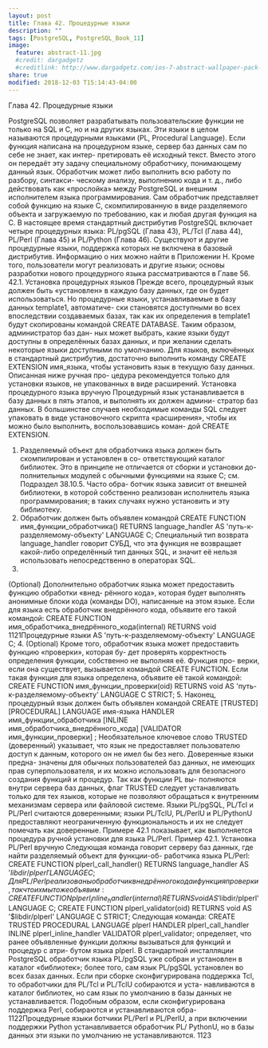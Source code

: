 ```yaml
---
layout: post
title: Глава 42. Процедурные языки
description: ""
tags: [PostgreSQL, PostgreSQL_Book_11]
image:
  feature: abstract-11.jpg
  #credit: dargadgetz
  #creditlink: http://www.dargadgetz.com/ios-7-abstract-wallpaper-pack-for-iphone-5-and-ipod-touch-retina/
share: true
modified: 2018-12-03 T15:14:43-04:00
---
```


Глава 42. Процедурные языки


PostgreSQL позволяет разрабатывать пользовательские функции не только на SQL и C, но и на
других языках. Эти языки в целом называются процедурными языками (PL, Procedural Language).
Если функция написана на процедурном языке, сервер баз данных сам по себе не знает, как интер-
претировать её исходный текст. Вместо этого он передаёт эту задачу специальному обработчику,
понимающему данный язык. Обработчик может либо выполнить всю работу по разбору, синтакси-
ческому анализу, выполнению кода и т. д., либо действовать как «прослойка» между PostgreSQL и
внешним исполнителем языка программирования. Сам обработчик представляет собой функцию
на языке C, скомпилированную в виде разделяемого объекта и загружаемую по требованию, как
и любая другая функция на C.
В настоящее время стандартный дистрибутив PostgreSQL включает четыре процедурных языка:
PL/pgSQL (Глава  43), PL/Tcl (Глава  44), PL/Perl (Глава  45) и PL/Python (Глава  46). Существуют и
другие процедурные языки, поддержка которых не включена в базовый дистрибутив. Информацию
о них можно найти в Приложении H. Кроме того, пользователи могут реализовать и другие языки;
основы разработки нового процедурного языка рассматриваются в Главе 56.
42.1. Установка процедурных языков
Прежде всего, процедурный язык должен быть «установлен» в каждую базу данных, где он будет
использоваться. Но процедурные языки, устанавливаемые в базу данных template1, автоматиче-
ски становятся доступными во всех впоследствии создаваемых базах, так как их определения в
template1 будут скопированы командой CREATE DATABASE. Таким образом, администратор баз дан-
ных может выбрать, какие языки будут доступны в определённых базах данных, и при желании
сделать некоторые языки доступными по умолчанию.
Для языков, включённых в стандартный дистрибутив, достаточно выполнить команду CREATE
EXTENSION имя_языка, чтобы установить язык в текущую базу данных. Описанная ниже ручная про-
цедура рекомендуется только для установки языков, не упакованных в виде расширений.
Установка процедурного языка вручную
Процедурный язык устанавливается в базу данных в пять этапов, и выполнять их должен админи-
стратор баз данных. В большинстве случаев необходимые команды SQL следует упаковать в виде
установочного скрипта «расширения», чтобы их можно было выполнить, воспользовавшись коман-
дой CREATE EXTENSION.
1. Разделяемый объект для обработчика языка должен быть скомпилирован и установлен в со-
ответствующий каталог библиотек. Это в принципе не отличается от сборки и установки до-
полнительных модулей с обычными функциями на языке C; см. Подраздел 38.10.5. Часто обра-
ботчик языка зависит от внешней библиотеки, в которой собственно реализован исполнитель
языка программирования; в таких случаях нужно установить и эту библиотеку.
2. Обработчик должен быть объявлен командой
CREATE FUNCTION имя_функции_обработчика()
RETURNS language_handler
AS 'путь-к-разделяемому-объекту'
LANGUAGE C;
Специальный тип возврата language_handler говорит СУБД, что эта функция не возвращает
какой-либо определённый тип данных SQL, и значит её нельзя использовать непосредственно
в операторах SQL.
3.
(Optional) Дополнительно обработчик языка может предоставить функцию обработки «внед-
рённого кода», которая будет выполнять анонимные блоки кода (команды DO), написанные на
этом языке. Если для языка есть обработчик внедрённого кода, объявите его такой командой:
CREATE FUNCTION имя_обработчика_внедрённого_кода(internal)
RETURNS void
1121Процедурные языки
AS 'путь-к-разделяемому-объекту'
LANGUAGE C;
4.
(Optional) Кроме того, обработчик языка может предоставить функцию «проверки», которая бу-
дет проверять корректность определения функции, собственно не выполняя её. Функция про-
верки, если она существует, вызывается командой CREATE FUNCTION. Если такая функция для
языка определена, объявите её такой командой:
CREATE FUNCTION имя_функции_проверки(oid)
RETURNS void
AS 'путь-к-разделяемому-объекту'
LANGUAGE C STRICT;
5.
Наконец, процедурный язык должен быть объявлен командой
CREATE [TRUSTED] [PROCEDURAL] LANGUAGE имя-языка
HANDLER имя_функции_обработчика
[INLINE имя_обработчика_внедрённого_кода]
[VALIDATOR имя_функции_проверки] ;
Необязательное ключевое слово TRUSTED (доверенный) указывает, что язык не предоставляет
пользователю доступ к данным, которого он не имел бы без него. Доверенные языки предна-
значены для обычных пользователей баз данных, не имеющих прав суперпользователя, и их
можно использовать для безопасного создания функций и процедур. Так как функции PL вы-
полняются внутри сервера баз данных, флаг TRUSTED следует устанавливать только для тех
языков, которые не позволяют обращаться к внутренним механизмам сервера или файловой
системе. Языки PL/pgSQL, PL/Tcl и PL/Perl считаются доверенными; языки PL/TclU, PL/PerlU и
PL/PythonU предоставляют неограниченную функциональность и их не следует помечать как
доверенные.
Примере 42.1 показывает, как выполняется процедура ручной установки для языка PL/Perl.
Пример 42.1. Установка PL/Perl вручную
Следующая команда говорит серверу баз данных, где найти разделяемый объект для функции-об-
работчика языка PL/Perl:
CREATE FUNCTION plperl_call_handler() RETURNS language_handler AS
'$libdir/plperl' LANGUAGE C;
Для PL/Perl реализованы обработчик внедрённого кода и функция проверки, так что их мы тоже
объявим:
CREATE FUNCTION plperl_inline_handler(internal) RETURNS void AS
'$libdir/plperl' LANGUAGE C;
CREATE FUNCTION plperl_validator(oid) RETURNS void AS
'$libdir/plperl' LANGUAGE C STRICT;
Следующая команда:
CREATE TRUSTED PROCEDURAL LANGUAGE plperl
HANDLER plperl_call_handler
INLINE plperl_inline_handler
VALIDATOR plperl_validator;
определяет, что ранее объявленные функции должны вызываться для функций и процедур с атри-
бутом языка plperl.
В стандартной инсталляции PostgreSQL обработчик языка PL/pgSQL уже собран и установлен в
каталог «библиотек»; более того, сам язык PL/pgSQL установлен во всех базах данных. Если при
сборке сконфигурирована поддержка Tcl, то обработчики для PL/Tcl и PL/TclU собираются и уста-
навливаются в каталог библиотек, но сам язык по умолчанию в базы данных не устанавливается.
Подобным образом, если сконфигурирована поддержка Perl, собираются и устанавливаются обра-
1122Процедурные языки
ботчики PL/Perl и PL/PerlU, а при включении поддержки Python устанавливается обработчик PL/
PythonU, но в базы данных эти языки по умолчанию не устанавливаются.
1123
